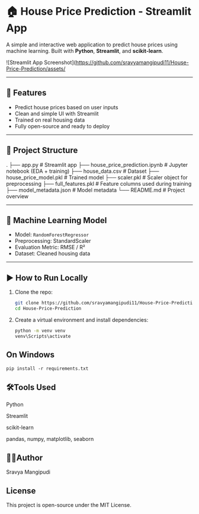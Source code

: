 # 🏠 House Price Prediction - Streamlit App

A simple and interactive web application to predict house prices using machine learning. Built with **Python**, **Streamlit**, and **scikit-learn**.

![Streamlit App Screenshot](https://github.com/sravyamangipudi11/House-Price-Prediction/assets/ <!-- optional if you want to add screenshot -->

---

## 🚀 Features

- Predict house prices based on user inputs
- Clean and simple UI with Streamlit
- Trained on real housing data
- Fully open-source and ready to deploy

---

## 📂 Project Structure

.
├── app.py # Streamlit app
├── house_price_prediction.ipynb # Jupyter notebook (EDA + training)
├── house_data.csv # Dataset
├── house_price_model.pkl # Trained model
├── scaler.pkl # Scaler object for preprocessing
├── full_features.pkl # Feature columns used during training
├── model_metadata.json # Model metadata
└── README.md # Project overview

---

## 🧠 Machine Learning Model

- Model: `RandomForestRegressor`
- Preprocessing: StandardScaler
- Evaluation Metric: RMSE / R²
- Dataset: Cleaned housing data

---

## ▶️ How to Run Locally

1. Clone the repo:
   ```bash
   git clone https://github.com/sravyamangipudi11/House-Price-Prediction.git
   cd House-Price-Prediction
2. Create a virtual environment and install dependencies:
    ```bash
    python -m venv venv
    venv\Scripts\activate      
## On Windows 
    pip install -r requirements.txt

## 🛠️Tools Used
Python

Streamlit

scikit-learn

pandas, numpy, matplotlib, seaborn

## 🙋‍♀️Author
Sravya Mangipudi

## License
This project is open-source under the MIT License.
